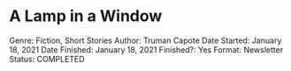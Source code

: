 # A Lamp in a Window

Genre: Fiction, Short Stories
Author: Truman Capote
Date Started: January 18, 2021
Date Finished: January 18, 2021
Finished?: Yes
Format: Newsletter
Status: COMPLETED